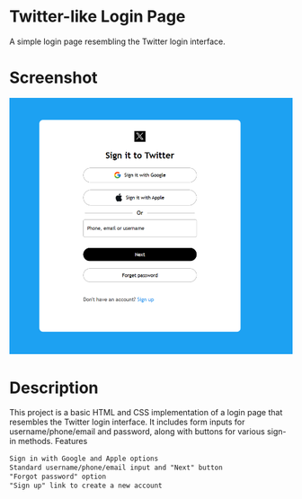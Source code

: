 # Twitter-like Login Page

A simple login page resembling the Twitter login interface.

# Screenshot
![Screenshot](screenshot.png)
# Description

This project is a basic HTML and CSS implementation of a login page that resembles the Twitter login interface. It includes form inputs for username/phone/email and password, along with buttons for various sign-in methods.
Features

    Sign in with Google and Apple options
    Standard username/phone/email input and "Next" button
    "Forgot password" option
    "Sign up" link to create a new account